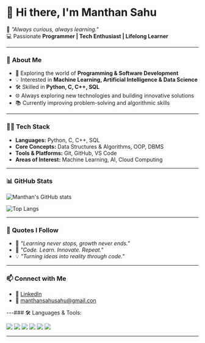 # 👋 **Hi there, I'm Manthan Sahu**

🌱 *"Always curious, always learning."*  
💻 Passionate **Programmer | Tech Enthusiast | Lifelong Learner**  

---

### 🚀 **About Me**
- 🔭 Exploring the world of **Programming & Software Development**  
- 💡 Interested in **Machine Learning, Artificial Intelligence & Data Science**  
- 🛠 Skilled in **Python, C, C++, SQL**  
- 🌐 Always exploring new technologies and building innovative solutions  
- 📚 Currently improving problem-solving and algorithmic skills  

---

### 🧑‍💻 **Tech Stack**
- **Languages:** Python, C, C++, SQL  
- **Core Concepts:** Data Structures & Algorithms, OOP, DBMS  
- **Tools & Platforms:** Git, GitHub, VS Code  
- **Areas of Interest:** Machine Learning, AI, Cloud Computing  

---

### 📊 **GitHub Stats**
![Manthan's GitHub stats](https://github-readme-stats.vercel.app/api?username=manthan20&show_icons=true&theme=tokyonight)  

![Top Langs](https://github-readme-stats.vercel.app/api/top-langs/?username=manthan20&layout=compact&theme=tokyonight)

---

### 🌟 **Quotes I Follow**
- 🌱 *"Learning never stops, growth never ends."*  
- 🚀 *"Code. Learn. Innovate. Repeat."*  
- 💡 *"Turning ideas into reality through code."*  

---

### 📫 **Connect with Me**
- 💼 [LinkedIn](https://linkedin.com)  
- 📧 manthansahusahu@gmail.con

  
---### 🛠️ Languages & Tools:
<p>
  <img src="https://img.shields.io/badge/Python-3776AB?style=for-the-badge&logo=python&logoColor=white"/>
  <img src="https://img.shields.io/badge/C-00599C?style=for-the-badge&logo=c&logoColor=white"/>
  <img src="https://img.shields.io/badge/C++-00599C?style=for-the-badge&logo=cplusplus&logoColor=white"/>
  <img src="https://img.shields.io/badge/SQL-4479A1?style=for-the-badge&logo=mysql&logoColor=white"/>
  <img src="https://img.shields.io/badge/Machine%20Learning-FF6F00?style=for-the-badge&logo=tensorflow&logoColor=white"/>
  <img src="https://img.shields.io/badge/Artificial%20Intelligence-8A2BE2?style=for-the-badge"/>
</p>

---
